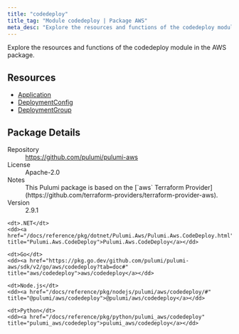 ```yaml
---
title: "codedeploy"
title_tag: "Module codedeploy | Package AWS"
meta_desc: "Explore the resources and functions of the codedeploy module in the AWS package."
---
```


<!-- WARNING: this file was generated by Pulumi Docs Generator. -->
<!-- Do not edit by hand unless you're certain you know what you are doing! -->

Explore the resources and functions of the codedeploy module in the AWS package.

<h2 id="resources">Resources</h2>
<ul class="api">
    <li><a href="application" title="Application"><span class="symbol resource"></span>Application</a></li>
    <li><a href="deploymentconfig" title="DeploymentConfig"><span class="symbol resource"></span>DeploymentConfig</a></li>
    <li><a href="deploymentgroup" title="DeploymentGroup"><span class="symbol resource"></span>DeploymentGroup</a></li>
</ul>

<h2 id="package-details">Package Details</h2>
<dl class="package-details">
	<dt>Repository</dt>
	<dd><a href="https://github.com/pulumi/pulumi-aws">https://github.com/pulumi/pulumi-aws</a></dd>
	<dt>License</dt>
	<dd>Apache-2.0</dd>
	<dt>Notes</dt>
	<dd>This Pulumi package is based on the [`aws` Terraform Provider](https://github.com/terraform-providers/terraform-provider-aws).</dd>
	<dt>Version</dt>
	<dd>2.9.1</dd>
</dl>



<dl class="tabular">

    <dt>.NET</dt>
    <dd><a href="/docs/reference/pkg/dotnet/Pulumi.Aws/Pulumi.Aws.CodeDeploy.html" title="Pulumi.Aws.CodeDeploy">Pulumi.Aws.CodeDeploy</a></dd>

    <dt>Go</dt>
    <dd><a href="https://pkg.go.dev/github.com/pulumi/pulumi-aws/sdk/v2/go/aws/codedeploy?tab=doc#" title="aws/codedeploy">aws/codedeploy</a></dd>

    <dt>Node.js</dt>
    <dd><a href="/docs/reference/pkg/nodejs/pulumi/aws/codedeploy/#" title="@pulumi/aws/codedeploy">@pulumi/aws/codedeploy</a></dd>

    <dt>Python</dt>
    <dd><a href="/docs/reference/pkg/python/pulumi_aws/codedeploy" title="pulumi_aws/codedeploy">pulumi_aws/codedeploy</a></dd>

</dl>

